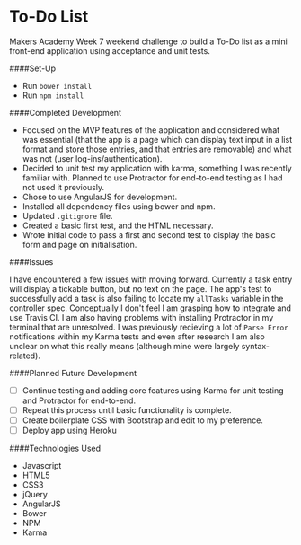 To-Do List
=========

Makers Academy Week 7 weekend challenge to build a To-Do list as a mini front-end application using acceptance and unit tests.

####Set-Up

- Run `bower install`
- Run `npm install`

####Completed Development

- Focused on the MVP features of the application and considered what was essential (that the app is a page which can display text input in a list format and store those entries, and that entries are removable) and what was not (user log-ins/authentication).
- Decided to unit test my application with karma, something I was recently familiar with. Planned to use Protractor for end-to-end testing as I had not used it previously.
- Chose to use AngularJS for development.
- Installed all dependency files using bower and npm.
- Updated `.gitignore` file.
- Created a basic first test, and the HTML necessary.
- Wrote initial code to pass a first and second test to display the basic form and page on initialisation.

####Issues

I have encountered a few issues with moving forward. Currently a task entry will display a tickable button, but no text on the page. The app's test to successfully add a task is also failing to locate my `allTasks` variable in the controller spec. Conceptually I don't feel I am grasping how to integrate and use Travis CI. I am also having problems with installing Protractor in my terminal that are unresolved. I was previously recieving a lot of `Parse Error` notifications within my Karma tests and even after research I am also unclear on what this really means (although mine were largely syntax-related).

####Planned Future Development

-[ ] Continue testing and adding core features using Karma for unit testing and Protractor for end-to-end.
-[ ] Repeat this process until basic functionality is complete.
-[ ] Create boilerplate CSS with Bootstrap and edit to my preference.
-[ ] Deploy app using Heroku

####Technologies Used
- Javascript
- HTML5
- CSS3
- jQuery
- AngularJS
- Bower
- NPM
- Karma